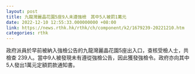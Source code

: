 ```yaml
---
layout: post
title: 九龍灣麗晶花園5座9人未遵強檢　其中5人被罰1萬元
date: 2022-12-10 12:55:33.000000000 +08:00
link: https://news.rthk.hk/rthk/ch/component/k2/1679239-20221210.htm
categories: rthk
---
```


政府派員於早前被納入強檢公告的九龍灣麗晶花園5座出入口，查核受檢人士，共檢查 239人。當中9人被發現未有遵從強檢公告，因此獲發強檢令。政府亦向其中5人發出1萬元定額罰款通知書。
